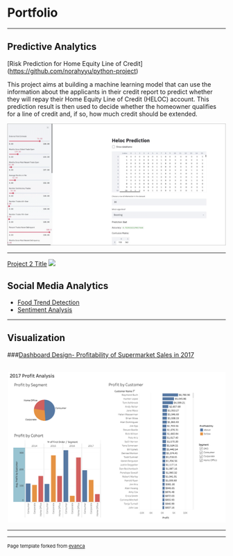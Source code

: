 # Portfolio

---

## Predictive Analytics

[Risk Prediction for Home Equity Line of Credit]
(https://github.com/norahyyu/python-project)

This project aims at building a machine learning model that can use the information about the applicants in their credit report to predict whether they will repay their Home Equity Line of Credit (HELOC)  account. This prediction result is then used to decide whether the homeowner qualifies for a line of credit and, if so, how much credit should be extended.

<img src="images/Screen%20Shot%202020-01-30%20at%2010.33.06%20PM.png"/>


---
[Project 2 Title](/pdf/sample_presentation.pdf)
<img src="images/dummy_thumbnail.jpg?raw=true"/>



## Social Media Analytics

- [Food Trend Detection](http://example.com/)
- [Sentiment Analysis](http://example.com/)

---
## Visualization

###[Dashboard Design- Profitability of Supermarket Sales in 2017](https://public.tableau.com/profile/norah.yu#!/vizhome/profitabilitybycustomer/2017ProfitAnalysis)
<br><br>

<img src="images/tableau.png"/>

---



---
<p style="font-size:11px">Page template forked from <a href="https://github.com/evanca/quick-portfolio">evanca</a></p>
<!-- Remove above link if you don't want to attibute -->
